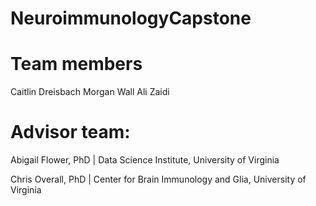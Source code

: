 # NeuroimmunologyCapstone

# Team members

Caitlin Dreisbach
Morgan Wall
Ali Zaidi

# Advisor team: 
Abigail Flower, PhD | Data Science Institute, University of Virginia

Chris Overall, PhD | Center for Brain Immunology and Glia, University of Virginia
